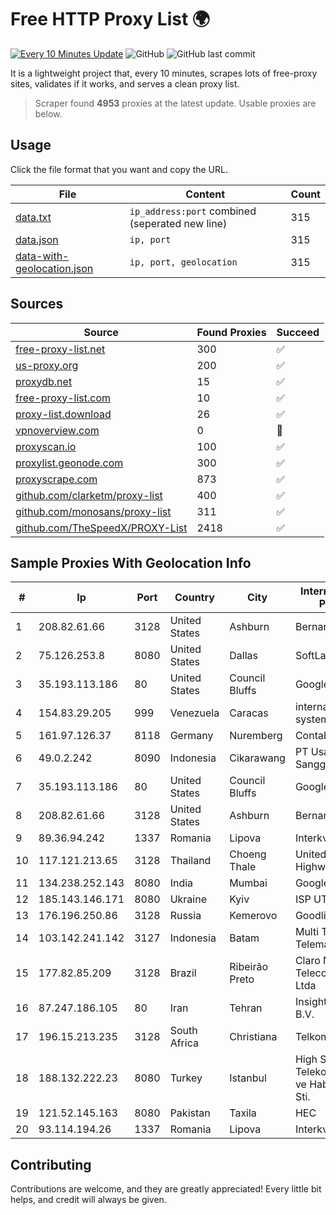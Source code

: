 
# Free HTTP Proxy List 🌍

[![Every 10 Minutes Update](https://github.com/mertguvencli/http-proxy-list/actions/workflows/main.yml/badge.svg?branch=main)](https://github.com/mertguvencli/http-proxy-list/actions/workflows/main.yml)
![GitHub](https://img.shields.io/github/license/mertguvencli/http-proxy-list)
![GitHub last commit](https://img.shields.io/github/last-commit/mertguvencli/http-proxy-list)

It is a lightweight project that, every 10 minutes, scrapes lots of free-proxy sites, validates if it works, and serves a clean proxy list.


> Scraper found **4953** proxies at the latest update. Usable proxies are below.

## Usage

Click the file format that you want and copy the URL.


|File|Content|Count|
|----|-------|-----|
|[data.txt](https://raw.githubusercontent.com/mertguvencli/http-proxy-list/main/proxy-list/data.txt)|`ip_address:port` combined (seperated new line)|315|
|[data.json](https://raw.githubusercontent.com/mertguvencli/http-proxy-list/main/proxy-list/data.json)|`ip, port`|315|
|[data-with-geolocation.json](https://raw.githubusercontent.com/mertguvencli/http-proxy-list/main/proxy-list/data-with-geolocation.json)|`ip, port, geolocation`|315|

## Sources

|Source|Found Proxies|Succeed|
|------|-------------|-------|
|[free-proxy-list.net](https://free-proxy-list.net)|300|✅|
|[us-proxy.org](https://www.us-proxy.org)|200|✅|
|[proxydb.net](http://proxydb.net)|15|✅|
|[free-proxy-list.com](https://free-proxy-list.com/?page=&port=&type%5B%5D=http&type%5B%5D=https&up_time=0&search=Search)|10|✅|
|[proxy-list.download](https://www.proxy-list.download/HTTP)|26|✅|
|[vpnoverview.com](https://vpnoverview.com/privacy/anonymous-browsing/free-proxy-servers)|0|🚫|
|[proxyscan.io](https://www.proxyscan.io)|100|✅|
|[proxylist.geonode.com](https://proxylist.geonode.com/api/proxy-list?limit=300&page=1&sort_by=lastChecked&sort_type=desc&protocols=http,https)|300|✅|
|[proxyscrape.com](https://api.proxyscrape.com/v2/?request=displayproxies&protocol=http&timeout=10000&country=all&ssl=all&anonymity=all)|873|✅|
|[github.com/clarketm/proxy-list](https://raw.githubusercontent.com/clarketm/proxy-list/master/proxy-list-raw.txt)|400|✅|
|[github.com/monosans/proxy-list](https://raw.githubusercontent.com/monosans/proxy-list/main/proxies/http.txt)|311|✅|
|[github.com/TheSpeedX/PROXY-List](https://raw.githubusercontent.com/TheSpeedX/PROXY-List/master/http.txt)|2418|✅|


## Sample Proxies With Geolocation Info

|#|Ip|Port|Country|City|Internet Service Provider|
|-|--|----|-------|----|-------------------------|
|1|208.82.61.66|3128|United States|Ashburn|Bernardi Sounds|
|2|75.126.253.8|8080|United States|Dallas|SoftLayer|
|3|35.193.113.186|80|United States|Council Bluffs|Google LLC|
|4|154.83.29.205|999|Venezuela|Caracas|internautas system|
|5|161.97.126.37|8118|Germany|Nuremberg|Contabo GmbH|
|6|49.0.2.242|8090|Indonesia|Cikarawang|PT Usaha Adi Sanggoro|
|7|35.193.113.186|80|United States|Council Bluffs|Google LLC|
|8|208.82.61.66|3128|United States|Ashburn|Bernardi Sounds|
|9|89.36.94.242|1337|Romania|Lipova|Interkvm Host SRL|
|10|117.121.213.65|3128|Thailand|Choeng Thale|United Information Highway Co., Ltd.|
|11|134.238.252.143|8080|India|Mumbai|Google LLC|
|12|185.143.146.171|8080|Ukraine|Kyiv|ISP UTELS|
|13|176.196.250.86|3128|Russia|Kemerovo|Goodline.info|
|14|103.142.241.142|3127|Indonesia|Batam|Multi Teknologi Telematika|
|15|177.82.85.209|3128|Brazil|Ribeirão Preto|Claro NXT Telecomunicacoes Ltda|
|16|87.247.186.105|80|Iran|Tehran|Insightometrics B.V.|
|17|196.15.213.235|3128|South Africa|Christiana|Telkom SA Ltd.|
|18|188.132.222.23|8080|Turkey|Istanbul|High Speed Telekomunikasyon ve Hab. Hiz. Ltd. Sti.|
|19|121.52.145.163|8080|Pakistan|Taxila|HEC|
|20|93.114.194.26|1337|Romania|Lipova|Interkvm Host SRL|



## Contributing

Contributions are welcome, and they are greatly appreciated! Every
little bit helps, and credit will always be given.

